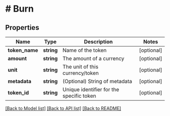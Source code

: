 # # Burn

## Properties

Name | Type | Description | Notes
------------ | ------------- | ------------- | -------------
**token_name** | **string** | Name of the token | [optional]
**amount** | **string** | The amount of a currency | [optional]
**unit** | **string** | The unit of this currency/token | [optional]
**metadata** | **string** | (Optional) String of metadata | [optional]
**token_id** | **string** | Unique identifier for the specific token | [optional]

[[Back to Model list]](../../README.md#models) [[Back to API list]](../../README.md#endpoints) [[Back to README]](../../README.md)
